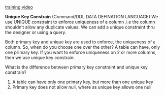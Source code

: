 [training video](https://www.youtube.com/watch?v=oqrsfatxTYE&list=PL08903FB7ACA1C2FB&index=10)

**Unique Key Constrain** (Command/DDL DATA DEFINATION LANGUAGE)
We use UNIQUE constraint to enforce uniqueness of a column .i.e the column shouldn’t allow any duplicate values. We can add a unique constraint thru the designer or using a query.

Both primary key and unique key are used to enforce, the uniqueness of a column. So, when do you choose one over the other?
A table can have, only one primary key. If you want to enforce uniqueness on 2 or more columns, then we use unique key constrain.

What is the difference  between primary key constraint and unique key constrain?
1.	A table can have only one primary key, but more than one unique key
2.	Primary key does not allow null, where as unique key allows one null
